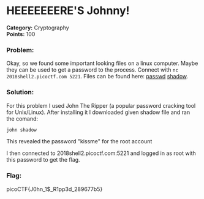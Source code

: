 # HEEEEEEERE'S Johnny!
__Category:__ Cryptography  
__Points:__ 100

### Problem:

Okay, so we found some important looking files on a linux computer. Maybe they can be used to get a password to the process. Connect with `nc 2018shell2.picoctf.com 5221`. Files can be found here: [passwd](https://2018shell3.picoctf.com/static/0cae99a3ebd7de5e0547e1ff8da980a0/passwd) [shadow](https://2018shell3.picoctf.com/static/0cae99a3ebd7de5e0547e1ff8da980a0/shadow).

### Solution:

For this problem I used John The Ripper (a popular password cracking tool for Unix/Linux). After installing it I downloaded given shadow file and ran the comand:

```bash
john shadow
```

This revealed the password "kissme" for the root account

I then connected to 2018shell2.picoctf.com:5221 and logged in as root with this password to get the flag.

### Flag:

picoCTF{J0hn_1$_R1pp3d_289677b5}

